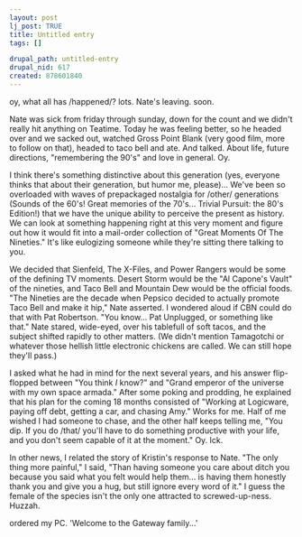 ```yaml
--- 
layout: post
lj_post: TRUE
title: Untitled entry
tags: []

drupal_path: untitled-entry
drupal_nid: 617
created: 878601840
---
```

oy, what all has /happened/?  lots. Nate's leaving. soon.

Nate was sick from friday through sunday, down for the count and we didn't really hit anything on Teatime. Today he was feeling better, so he headed over and we sacked out, watched Gross Point Blank (very good film, more to follow on that), headed to taco bell and ate. And talked. About life, future directions, "remembering the 90's" and love in general. Oy.

I think there's something distinctive about this generation (yes, everyone thinks that about their generation, but humor me, please)... We've been so overloaded with waves of prepackaged nostalgia for /other/ generations (Sounds of the 60's! Great memories of the 70's... Trivial Pursuit: the 80's Edition!) that we have the unique ability to perceive the present as history. We can look at something happening right at this very moment and figure out how it would fit into a mail-order collection of "Great Moments Of The Nineties." It's like eulogizing someone while they're sitting there talking to you.

We decided that Sienfeld, The X-Files, and Power Rangers would be some of the defining TV moments. Desert Storm would be the "Al Capone's Vault" of the nineties, and Taco Bell and Mountain Dew would be the official foods. "The Nineties are the decade when Pepsico decided to actually promote Taco Bell and make it hip," Nate asserted. I wondered aloud if CBN could do that with Pat Robertson. "You know... Pat Unplugged, or something like that." Nate stared, wide-eyed, over his tablefull of soft tacos, and the subject shifted rapidly to other matters. (We didn't mention Tamagotchi or whatever those hellish little electronic chickens are called. We can still hope they'll pass.)

I asked what he had in mind for the next several years, and his answer flip-flopped between "You think *I* know?" and "Grand emperor of the universe with my own space armada." After some poking and prodding, he explained that his plan for the coming 18 months consisted of "Working at Logicware, paying off debt, getting a car, and chasing Amy." Works for me. Half of me wished I had someone to chase, and the other half keeps telling me, "You dip. If you do /that/ you'll have to do something productive with your life, and you don't seem capable of it at the moment." Oy. Ick.

In other news, I related the story of Kristin's response to Nate. "The only thing more painful," I said, "Than having someone you care about ditch you because you said what you felt would help them... is having them honestly thank you and give you a hug, but still ignore every word of it." I guess the female of the species isn't the only one attracted to screwed-up-ness. Huzzah.

ordered my PC. 'Welcome to the Gateway family...'
